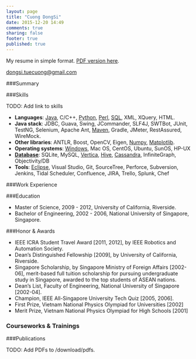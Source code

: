 ```yaml
---
layout: page
title: "Cuong DongSi"
date: 2015-12-20 14:49
comments: true
sharing: false
footer: true
published: true
---
```


My resume in simple format. [PDF version here](/download/pdfs/Resume.pdf).

dongsi.tuecuong@gmail.com


###Summary

###Skills

TODO: Add link to skills

* **Languages**: [Java](/blog/categories/java/), C/C++, [Python](/blog/categories/python/), [Perl](/blog/categories/perl/), [SQL](/blog/categories/sql/), XML, XQuery, HTML.
* **Java stack**: JDBC, Guava, Swing, JCommander, SLF4J, SWTBot, JUnit, TestNG, Selenium, Apache Ant, [Maven](/blog/categories/maven/), Gradle, JMeter, RestAssured, WireMock.
* **Other libraries**: ANTLR, Boost, OpenCV, Eigen, 
  [Numpy](/blog/categories/numpy/), 
  [Matplotlib](/blog/categories/java/).
* **Operating systems**: [Windows](/blog/categories/windows/), Mac OS, CentOS, Ubuntu, SunOS, HP-UX
* [**Database**](/blog/categories/database/): SQLite, MySQL, 
  [Vertica](/blog/categories/vertica/), 
  [Hive](/blog/categories/hive/), 
  [Cassandra](/blog/categories/cassandra/), 
  InfiniteGraph, 
  Objectivity/DB
* **Tools**: [Eclipse](/blog/categories/eclipse/), Visual Studio, Git, SourceTree, Perforce, Subversion, Jenkins, Tidal Scheduler, Confluence, JIRA, Trello, Splunk, Chef

###Work Experience

###Education

* Master of Science, 2009 - 2012, University of California, Riverside.
* Bachelor of Engineering, 2002 - 2006, National University of Singapore, Singapore.

###Honor & Awards

* IEEE ICRA Student Travel Award [2011, 2012], by IEEE Robotics and Automation Society.
* Dean’s Distinguished Fellowship [2009], by University of California, Riverside.
* Singapore Scholarship, by Singapore Ministry of Foreign Affairs [2002-06], merit-based full tuition scholarship for pursuing undergraduate study in Singapore, awarded to the top students of ASEAN nations.
* Dean’s List, Faculty of Engineering, National University of Singapore [2002-04].
* Champion, IEEE All-Singapore University Tech Quiz [2005, 2006].
* First Prize, Vietnam National Physics Olympiad for Universities [2002]
* Merit Prize, Vietnam National Physics Olympiad for High Schools [2001]

### Courseworks & Trainings



###Publications

TODO: Add PDFs to /download/pdfs.
